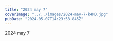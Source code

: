 ```yaml
---
title: "2024 may 7"
coverImage: "../../images/2024-may-7-k4MD.jpg"
pubDate: "2024-05-07T14:23:53.845Z"
---
```


2024 may 7
